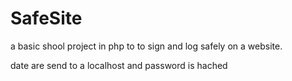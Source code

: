 # SafeSite 
a basic shool project  in php to to sign and log safely on a website.

date are send to a localhost and password is hached
